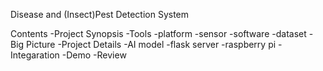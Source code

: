 Disease and (Insect)Pest Detection System

Contents
  -Project Synopsis
  -Tools
    -platform
    -sensor
    -software
    -dataset
 -Big Picture
 -Project Details
    -AI model
    -flask server
    -raspberry pi
    -Integaration
 -Demo
 -Review
